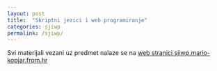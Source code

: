 ```yaml
---
layout: post
title:  "Skriptni jezici i web programiranje"
categories: sjiwp
permalink: /sjiwp/
---
```


Svi materijali vezani uz predmet nalaze se na <a href="https://sjiwp.mario-kopjar.from.hr/">web stranici sjiwp.mario-kopjar.from.hr</a>
